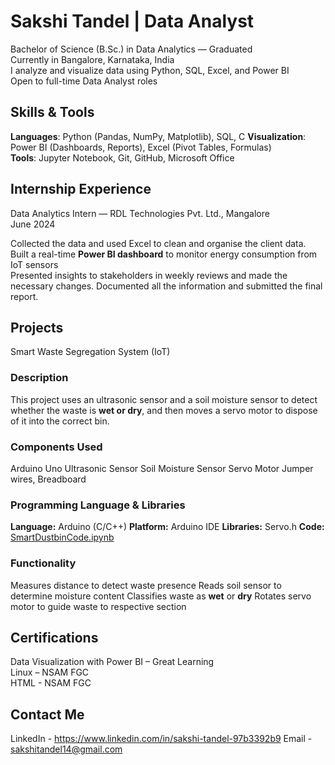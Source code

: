 # Sakshi Tandel | Data Analyst

Bachelor of Science (B.Sc.) in Data Analytics — Graduated  
Currently in Bangalore, Karnataka, India  
I analyze and visualize data using Python, SQL, Excel, and Power BI  
Open to full-time Data Analyst roles

## Skills & Tools

**Languages**: Python (Pandas, NumPy, Matplotlib), SQL, C 
**Visualization**: Power BI (Dashboards, Reports), Excel (Pivot Tables, Formulas)  
**Tools**: Jupyter Notebook, Git, GitHub, Microsoft Office  


## Internship Experience
Data Analytics Intern — RDL Technologies Pvt. Ltd., Mangalore  
June 2024 

Collected the data and used Excel to clean and organise the client data.
Built a real-time **Power BI dashboard** to monitor energy consumption from IoT sensors  
Presented insights to stakeholders in weekly reviews and made the necessary changes.
Documented all the information and submitted the final report.

## Projects
Smart Waste Segregation System (IoT)
### Description
This project uses an ultrasonic sensor and a soil moisture sensor to detect whether the waste is **wet or dry**, and then moves a servo motor to dispose of it into the correct bin.

### Components Used
 Arduino Uno
 Ultrasonic Sensor
 Soil Moisture Sensor
 Servo Motor 
 Jumper wires, Breadboard

### Programming Language & Libraries
 **Language:** Arduino (C/C++)
 **Platform:** Arduino IDE
 **Libraries:** Servo.h
 **Code:** [SmartDustbinCode.ipynb](https://github.com/sakshitandel05/smart-dustbin-code)

### Functionality
 Measures distance to detect waste presence
 Reads soil sensor to determine moisture content
 Classifies waste as **wet** or **dry**
 Rotates servo motor to guide waste to respective section 


## Certifications

 Data Visualization with Power BI – Great Learning  
 Linux – NSAM FGC  
 HTML - NSAM FGC


## Contact Me

LinkedIn - https://www.linkedin.com/in/sakshi-tandel-97b3392b9
Email - sakshitandel14@gmail.com
